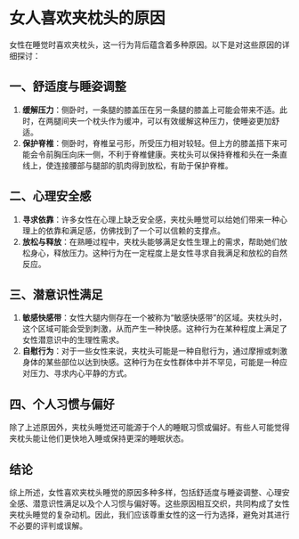 # 女人喜欢夹枕头的原因

女性在睡觉时喜欢夹枕头，这一行为背后蕴含着多种原因。以下是对这些原因的详细探讨：

## 一、舒适度与睡姿调整

1. **缓解压力**：侧卧时，一条腿的膝盖压在另一条腿的膝盖上可能会带来不适。此时，在两腿间夹一个枕头作为缓冲，可以有效缓解这种压力，使睡姿更加舒适。
2. **保护脊椎**：侧卧时，脊椎呈弓形，所受压力相对较轻。但上方的膝盖搭下来可能会令前胸压向床一侧，不利于脊椎健康。夹枕头可以保持脊椎和头在一条直线上，使连接腰部与腿部的肌肉得到放松，有助于保护脊椎。

## 二、心理安全感

1. **寻求依靠**：许多女性在心理上缺乏安全感，夹枕头睡觉可以给她们带来一种心理上的依靠和满足感，仿佛找到了一个可以信赖的支撑点。
2. **放松与释放**：在熟睡过程中，夹枕头能够满足女性生理上的需求，帮助她们放松身心，释放压力。这种行为在一定程度上是女性寻求自我满足和放松的自然反应。

## 三、潜意识性满足

1. **敏感快感带**：女性大腿内侧存在一个被称为“敏感快感带”的区域。夹枕头时，这个区域可能会受到刺激，从而产生一种快感。这种行为在某种程度上满足了女性潜意识中的生理性需求。
2. **自慰行为**：对于一些女性来说，夹枕头可能是一种自慰行为，通过摩擦或刺激身体的某些部位以达到快感。这种行为在女性群体中并不罕见，可能是一种应对压力、寻求内心平静的方式。

## 四、个人习惯与偏好

除了上述原因外，夹枕头睡觉还可能源于个人的睡眠习惯或偏好。有些人可能觉得夹枕头能让他们更快地入睡或保持更深的睡眠状态。

## 结论

综上所述，女性喜欢夹枕头睡觉的原因多种多样，包括舒适度与睡姿调整、心理安全感、潜意识性满足以及个人习惯与偏好等。这些原因相互交织，共同构成了女性夹枕头睡觉的复杂动机。因此，我们应该尊重女性的这一行为选择，避免对其进行不必要的评判或误解。